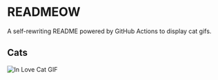 # READMEOW

A self-rewriting README powered by GitHub Actions to display cat gifs.

## Cats

![In Love Cat GIF](https://media2.giphy.com/media/MDJ9IbxxvDUQM/200.gif?cid=9acd02da98ymg06w8t0cagk679qrvs31bomixgho2b0y5ni6&ep=v1_gifs_search&rid=200.gif&ct=g)
